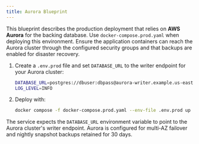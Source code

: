 ```yaml
---
title: Aurora Blueprint
---
```


This blueprint describes the production deployment that relies on
**AWS Aurora** for the backing database. Use `docker-compose.prod.yaml`
when deploying this environment. Ensure the application containers can
reach the Aurora cluster through the configured security groups and that
backups are enabled for disaster recovery.

1. Create a `.env.prod` file and set `DATABASE_URL` to the writer
   endpoint for your Aurora cluster:

   ```bash
   DATABASE_URL=postgres://dbuser:dbpass@aurora-writer.example.us-east-1.rds.amazonaws.com:5432/prod_db
   LOG_LEVEL=INFO
   ```

2. Deploy with:

   ```bash
   docker compose -f docker-compose.prod.yaml --env-file .env.prod up -d
   ```

The service expects the `DATABASE_URL` environment variable to point to
the Aurora cluster's writer endpoint. Aurora is configured for multi-AZ
failover and nightly snapshot backups retained for 30 days.
